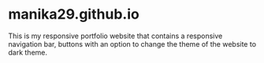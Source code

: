 # manika29.github.io
This is my responsive portfolio website that contains a responsive navigation bar, buttons with an option to change the theme of the website to dark theme.